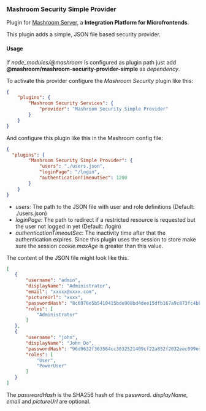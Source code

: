 
### Mashroom Security Simple Provider

Plugin for [Mashroom Server](https://www.mashroom-server.com), a **Integration Platform for Microfrontends**.

This plugin adds a simple, JSON file based security provider.

#### Usage

If *node_modules/@mashroom* is configured as plugin path just add **@mashroom/mashroom-security-provider-simple** as *dependency*.

To activate this provider configure the _Mashroom Security_ plugin like this:

```json
{
    "plugins": {
        "Mashroom Security Services": {
            "provider": "Mashroom Security Simple Provider"
        }
    }
}
```

And configure this plugin like this in the Mashroom config file:

```json
{
  "plugins": {
        "Mashroom Security Simple Provider": {
            "users": "./users.json",
            "loginPage": "/login",
            "authenticationTimeoutSec": 1200
        }
    }
}
```

 * _users_: The path to the JSON file with user and role definitions (Default: ./users.json)
 * _loginPage_: The path to redirect if a restricted resource is requested but the user not logged in yet (Default: /login)
 * _authenticationTimeoutSec_: The inactivity time after that the authentication expires. Since this plugin uses the session to store make sure the session _cookie.maxAge_ is greater than this value.

 The content of the JSON file might look like this.

 ```json
[
    {
        "username": "admin",
        "displayName": "Administrator",
        "email": "xxxxx@xxxx.com",
        "pictureUrl": "xxxx",
        "passwordHash": "8c6976e5b5410415bde908bd4dee15dfb167a9c873fc4bb8a81f6f2ab448a918",
        "roles": [
            "Administrator"
        ]
    },
    {
        "username": "john",
        "displayName": "John Do",
        "passwordHash": "96d9632f363564cc3032521409cf22a852f2032eec099ed5967c0d000cec607a",
        "roles": [
            "User",
            "PowerUser"
        ]
    }
]

```

The _passwordHash_ is the SHA256 hash of the password. _displayName_, _email_ and _pictureUrl_ are optional.

